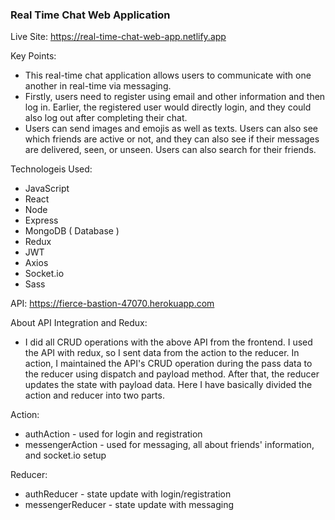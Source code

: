 <h3>Real Time Chat Web Application</h3>

Live Site: https://real-time-chat-web-app.netlify.app

Key Points:
- This real-time chat application allows users to communicate with one another in real-time via messaging. 
- Firstly, users need to register using email and other information and then log in. Earlier, the registered user would directly login, and they could also log out after completing their chat. 
- Users can send images and emojis as well as texts. Users can also see which friends are active or not, and they can also see if their messages are delivered, seen, or unseen. Users can also search for their friends.

Technologeis Used:
- JavaScript
- React
- Node
- Express
- MongoDB ( Database )
- Redux
- JWT
- Axios
- Socket.io
- Sass

API: https://fierce-bastion-47070.herokuapp.com

About API Integration and Redux:
- I did all CRUD operations with the above API from the frontend. I used the API with redux, so I sent data from the action to the reducer. In action, I maintained the API's CRUD operation during the pass data to the reducer using dispatch and payload method. After that, the reducer updates the state with payload data. Here I have basically divided the action and reducer into two parts.

Action:
- authAction - used for login and registration
- messengerAction - used for messaging, all about friends' information, and socket.io setup

Reducer:
- authReducer - state update with login/registration
- messengerReducer - state update with messaging
